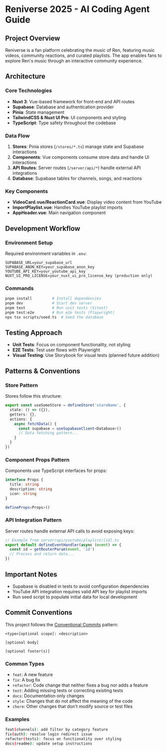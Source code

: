 # Reniverse 2025 - AI Coding Agent Guide

## Project Overview
Reniverse is a fan platform celebrating the music of Ren, featuring music videos, community reactions, and curated playlists. The app enables fans to explore Ren's music through an interactive community experience.

## Architecture

### Core Technologies
- **Nuxt 3**: Vue-based framework for front-end and API routes
- **Supabase**: Database and authentication provider
- **Pinia**: State management
- **TailwindCSS & Nuxt UI Pro**: UI components and styling
- **TypeScript**: Type safety throughout the codebase

### Data Flow
1. **Stores**: Pinia stores (`/stores/*.ts`) manage state and Supabase interactions
2. **Components**: Vue components consume store data and handle UI interactions
3. **API Routes**: Server routes (`/server/api/*`) handle external API integrations
4. **Database**: Supabase tables for channels, songs, and reactions

### Key Components
- **VideoCard.vue/ReactionCard.vue**: Display video content from YouTube
- **ImportPlaylist.vue**: Handles YouTube playlist imports
- **AppHeader.vue**: Main navigation component

## Development Workflow

### Environment Setup
Required environment variables in `.env`:
```
SUPABASE_URL=your_supabase_url
SUPABASE_ANON_KEY=your_supabase_anon_key
YOUTUBE_API_KEY=your_youtube_api_key
NUXT_UI_PRO_LICENSE=your_nuxt_ui_pro_license_key (production only)
```

### Commands
```bash
pnpm install         # Install dependencies
pnpm dev             # Start dev server
pnpm test            # Run unit tests (Vitest)
pnpm test:e2e        # Run e2e tests (Playwright)
npx tsx scripts/seed.ts  # Seed the database
```

## Testing Approach
- **Unit Tests**: Focus on component functionality, not styling
- **E2E Tests**: Test user flows with Playwright
- **Visual Testing**: Use Storybook for visual tests (planned future addition)

## Patterns & Conventions

### Store Pattern
Stores follow this structure:
```typescript
export const useSomeStore = defineStore('storeName', {
  state: () => ({}),
  getters: {},
  actions: {
    async fetchData() {
      const supabase = useSupabaseClient<Database>()
      // Data fetching pattern...
    }
  }
})
```

### Component Props Pattern
Components use TypeScript interfaces for props:
```typescript
interface Props {
  title: string
  description: string
  icon: string
}

defineProps<Props>()
```

### API Integration Pattern
Server routes handle external API calls to avoid exposing keys:
```typescript
// Example from server/api/youtube/playlist/[id].ts
export default defineEventHandler(async (event) => {
  const id = getRouterParam(event, 'id')
  // Process and return data...
})
```

## Important Notes
- Supabase is disabled in tests to avoid configuration dependencies
- YouTube API integration requires valid API key for playlist imports
- Run seed script to populate initial data for local development

## Commit Conventions
This project follows the [Conventional Commits](https://www.conventionalcommits.org/) pattern:

```
<type>[optional scope]: <description>

[optional body]

[optional footer(s)]
```

### Common Types
- `feat`: A new feature
- `fix`: A bug fix
- `refactor`: Code change that neither fixes a bug nor adds a feature
- `test`: Adding missing tests or correcting existing tests
- `docs`: Documentation only changes
- `style`: Changes that do not affect the meaning of the code
- `chore`: Other changes that don't modify source or test files

### Examples
```bash
feat(channels): add filter by category feature
fix(auth): resolve login redirect issue
refactor(tests): focus on functionality over styling
docs(readme): update setup instructions
```
